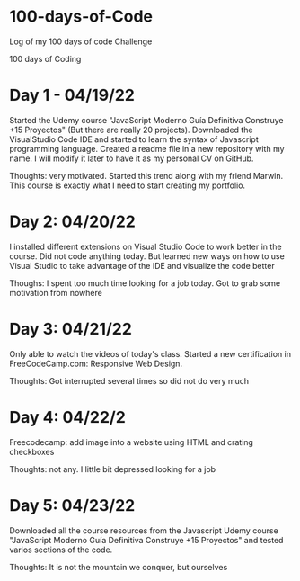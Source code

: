 # 100-days-of-Code
Log of my 100 days of code Challenge

100 days of Coding 

<h1> Day 1 - 04/19/22 </h1>

Started the Udemy course "JavaScript Moderno Guía Definitiva Construye +15 Proyectos" (But there are really 20 projects).
Downloaded the VisualStudio Code IDE and started to learn the syntax of Javascript programming language.
Created a readme file in a new repository with my name. I will modify it later to have it as my personal CV on GitHub.

Thoughts: very motivated. Started this trend along with my friend Marwin. This course is exactly what I need to start creating my portfolio.

# Day 2: 04/20/22

I installed different extensions on Visual Studio Code to work better in the course. Did not code anything today. But learned new ways on how to use Visual Studio to take advantage of the IDE and visualize the code better

Thoughs: I spent too much time looking for a job today. Got to grab some motivation from nowhere

# Day 3: 04/21/22

Only able to watch the videos of today's class. Started a new certification in FreeCodeCamp.com: Responsive Web Design. 

Thoughts: Got interrupted several times so did not do very much 

# Day 4: 04/22/2

Freecodecamp: add image into a website using HTML and crating checkboxes

Thoughts: not any. I little bit depressed looking for a job

# Day 5: 04/23/22

Downloaded all the course resources from the Javascript Udemy course "JavaScript Moderno Guía Definitiva Construye +15 Proyectos" and tested varios sections of the code. 

Thoughts: It is not the mountain we conquer, but ourselves
